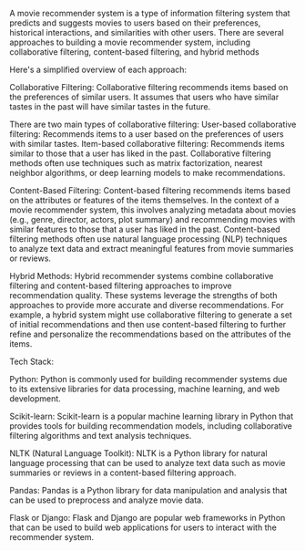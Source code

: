 A movie recommender system is a type of information filtering system that predicts and suggests movies to users based on their preferences, historical interactions, and similarities with other users. There are several approaches to building a movie recommender system, including collaborative filtering, content-based filtering, and hybrid methods

Here's a simplified overview of each approach:

Collaborative Filtering:
Collaborative filtering recommends items based on the preferences of similar users. It assumes that users who have similar tastes in the past will have similar tastes in the future.

There are two main types of collaborative filtering:
User-based collaborative filtering: Recommends items to a user based on the preferences of users with similar tastes.
Item-based collaborative filtering: Recommends items similar to those that a user has liked in the past.
Collaborative filtering methods often use techniques such as matrix factorization, nearest neighbor algorithms, or deep learning models to make recommendations.

Content-Based Filtering:
Content-based filtering recommends items based on the attributes or features of the items themselves.
In the context of a movie recommender system, this involves analyzing metadata about movies (e.g., genre, director, actors, plot summary) and recommending movies with similar features to those that a user has liked in the past.
Content-based filtering methods often use natural language processing (NLP) techniques to analyze text data and extract meaningful features from movie summaries or reviews.

Hybrid Methods:
Hybrid recommender systems combine collaborative filtering and content-based filtering approaches to improve recommendation quality.
These systems leverage the strengths of both approaches to provide more accurate and diverse recommendations.
For example, a hybrid system might use collaborative filtering to generate a set of initial recommendations and then use content-based filtering to further refine and personalize the recommendations based on the attributes of the items.

Tech Stack:

Python: Python is commonly used for building recommender systems due to its extensive libraries for data processing, machine learning, and web development.

Scikit-learn: Scikit-learn is a popular machine learning library in Python that provides tools for building recommendation models, including collaborative filtering algorithms and text analysis techniques.

NLTK (Natural Language Toolkit): NLTK is a Python library for natural language processing that can be used to analyze text data such as movie summaries or reviews in a content-based filtering approach.

Pandas: Pandas is a Python library for data manipulation and analysis that can be used to preprocess and analyze movie data.

Flask or Django: Flask and Django are popular web frameworks in Python that can be used to build web applications for users to interact with the recommender system.
